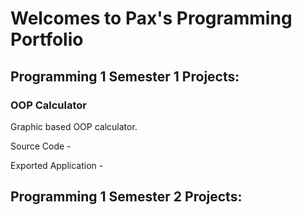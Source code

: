 # Welcomes to Pax's Programming Portfolio

## Programming 1 Semester 1 Projects:

### OOP Calculator
Graphic based OOP calculator.

Source Code -

Exported Application -

## Programming 1 Semester 2 Projects:
